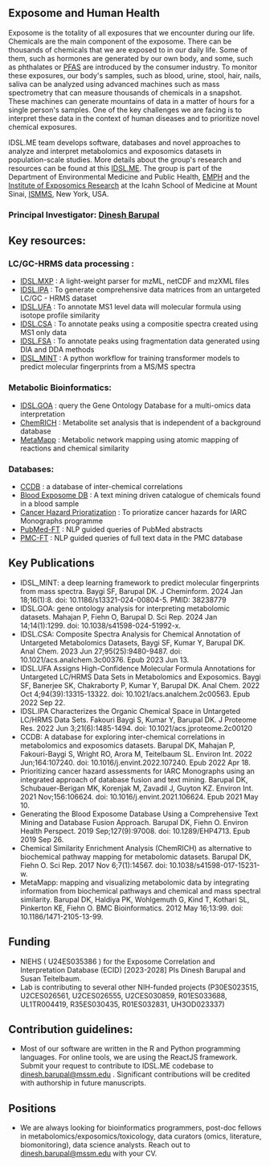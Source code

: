 ## Exposome and Human Health
Exposome is the totality of all exposures that we encounter during our life. Chemicals are the main component of the exposome. There can be thousands of chemicals that we are exposed to in our daily life. Some of them, such as hormones are generated by our own body, and some, such as phthalates or [PFAS](https://www.epa.gov/pfas) are introduced by the consumer industry. To monitor these exposures, our body's samples, such as blood, urine, stool, hair, nails, saliva can be analyzed using advanced machines such as mass spectrometry that can measure thousands of chemicals in a snapshot. These machines can generate mountains of data in a matter of hours for a single person's samples. One of the key challenges we are facing is to interpret these data in the context of human diseases and to prioritize novel chemical exposures.

IDSL.ME team develops software, databases and novel approaches to analyze and interpret metabolomics and exposomics datasets in population-scale studies.
More details about the group's research and resources can be found at this [IDSL.ME](https://www.idsl.me/). The group is part of the Department of Environmental Medicine and Public Health, [EMPH](https://icahn.mssm.edu/about/departments/environmental-public-health) and the [Institute of Exposomics Research](https://mountsinaiexposomics.org/) at the Icahn School of Medicine at Mount Sinai, [ISMMS](https://icahn.mssm.edu/), New York, USA. 

### Principal Investigator: [Dinesh Barupal](https://profiles.mountsinai.org/dinesh-barupal)

## Key resources: 

### LC/GC-HRMS data processing : 
* [IDSL.MXP](https://github.com/idslme/IDSL.MXP) : A light-weight parser for mzML, netCDF and mzXML files
* [IDSL.IPA](https://github.com/idslme/IDSL.IPA) : To generate comprehensive data matrices from an untargeted LC/GC - HRMS dataset
* [IDSL.UFA](https://github.com/idslme/IDSL.UFA) : To annotate MS1 level data will molecular formula using isotope profile similarity
* [IDSL.CSA](https://github.com/idslme/IDSL.CSA) : To annotate peaks using a compositie spectra created using MS1 only data
* [IDSL.FSA](https://github.com/idslme/IDSL.FSA) : To annotate peaks using fragmentation data generated using DIA and DDA methods
* [IDSL_MINT](https://github.com/idslme/IDSL_MINT) : A python workflow for training transformer models to predict molecular fingerprints from a MS/MS spectra

### Metabolic Bioinformatics: 
* [IDSL.GOA](https://goa.idsl.site/) : query the Gene Ontology Database for a multi-omics data interpretation
* [ChemRICH](https://github.com/idslme/ChemRICH) : Metabolite set analysis that is independent of a background database
* [MetaMapp](https://github.com/barupal/MetaMapp) : Metabolic network mapping using atomic mapping of reactions and chemical similarity

### Databases:
* [CCDB](https://ccdb.idsl.me/) : a database of inter-chemical correlations
* [Blood Exposome DB](https://bloodexposome.org/) : A text mining driven catalogue of chemicals found in a blood sample
* [Cancer Hazard Prioratization](https://cancer.idsl.me/) : To prioratize cancer hazards for IARC Monographs programme
* [PubMed-FT](https://pubmed.idsl.site/) : NLP guided queries of PubMed abstracts
* [PMC-FT](https://pmc.idsl.me/) : NLP guided queries of full text data in the PMC database

## Key Publications

* IDSL_MINT: a deep learning framework to predict molecular fingerprints from mass spectra. Baygi SF, Barupal DK. J Cheminform. 2024 Jan 18;16(1):8. doi: 10.1186/s13321-024-00804-5. PMID: 38238779
* IDSL.GOA: gene ontology analysis for interpreting metabolomic datasets. Mahajan P, Fiehn O, Barupal D. Sci Rep. 2024 Jan 14;14(1):1299. doi: 10.1038/s41598-024-51992-x.
* IDSL.CSA: Composite Spectra Analysis for Chemical Annotation of Untargeted Metabolomics Datasets, Baygi SF, Kumar Y, Barupal DK. Anal Chem. 2023 Jun 27;95(25):9480-9487. doi: 10.1021/acs.analchem.3c00376. Epub 2023 Jun 13.
* IDSL.UFA Assigns High-Confidence Molecular Formula Annotations for Untargeted LC/HRMS Data Sets in Metabolomics and Exposomics. Baygi SF, Banerjee SK, Chakraborty P, Kumar Y, Barupal DK. Anal Chem. 2022 Oct 4;94(39):13315-13322. doi: 10.1021/acs.analchem.2c00563. Epub 2022 Sep 22.
* IDSL.IPA Characterizes the Organic Chemical Space in Untargeted LC/HRMS Data Sets. Fakouri Baygi S, Kumar Y, Barupal DK. J Proteome Res. 2022 Jun 3;21(6):1485-1494. doi: 10.1021/acs.jproteome.2c00120
* CCDB: A database for exploring inter-chemical correlations in metabolomics and exposomics datasets. Barupal DK, Mahajan P, Fakouri-Baygi S, Wright RO, Arora M, Teitelbaum SL. Environ Int. 2022 Jun;164:107240. doi: 10.1016/j.envint.2022.107240. Epub 2022 Apr 18.
* Prioritizing cancer hazard assessments for IARC Monographs using an integrated approach of database fusion and text mining. Barupal DK, Schubauer-Berigan MK, Korenjak M, Zavadil J, Guyton KZ. Environ Int. 2021 Nov;156:106624. doi: 10.1016/j.envint.2021.106624. Epub 2021 May 10.
* Generating the Blood Exposome Database Using a Comprehensive Text Mining and Database Fusion Approach. Barupal DK, Fiehn O. Environ Health Perspect. 2019 Sep;127(9):97008. doi: 10.1289/EHP4713. Epub 2019 Sep 26.
* Chemical Similarity Enrichment Analysis (ChemRICH) as alternative to biochemical pathway mapping for metabolomic datasets. Barupal DK, Fiehn O. Sci Rep. 2017 Nov 6;7(1):14567. doi: 10.1038/s41598-017-15231-w.
* MetaMapp: mapping and visualizing metabolomic data by integrating information from biochemical pathways and chemical and mass spectral similarity. Barupal DK, Haldiya PK, Wohlgemuth G, Kind T, Kothari SL, Pinkerton KE, Fiehn O.  BMC Bioinformatics. 2012 May 16;13:99. doi: 10.1186/1471-2105-13-99.

## Funding
* NIEHS ( U24ES035386 ) for the Exposome Correlation and Interpretation Database (ECID) [2023-2028] PIs Dinesh Barupal and Susan Teitelbaum. 
* Lab is contributing to several other NIH-funded projects (P30ES023515, U2CES026561, U2CES026555, U2CES030859, R01ES033688, UL1TR004419, R35ES030435, R01ES032831, UH3OD023337)

## Contribution guidelines:
* Most of our software are written in the R and Python programming languages. For online tools, we are using the ReactJS framework. Submit your request to contribute to IDSL.ME codebase to dinesh.barupal@mssm.edu . Significant contributions will be credited with authorship in future manuscripts.

## Positions
* We are always looking for bioinformatics programmers, post-doc fellows in metabolomics/exposomics/toxicology, data curators (omics, literature, biomonitoring), data science analysts. Reach out to dinesh.barupal@mssm.edu with your CV. 




